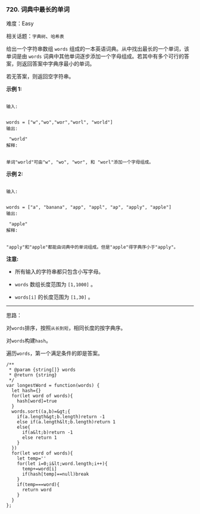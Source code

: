 ### 720. 词典中最长的单词

难度：Easy

相关话题：`字典树`、`哈希表`

给出一个字符串数组 `words` 组成的一本英语词典。从中找出最长的一个单词，该单词是由 `words` 词典中其他单词逐步添加一个字母组成。若其中有多个可行的答案，则返回答案中字典序最小的单词。



若无答案，则返回空字符串。



 **示例 1:** 





```

输入:

 
words = ["w","wo","wor","worl", "world"]
输出:

 "world"
解释:

 
单词"world"可由"w", "wo", "wor", 和 "worl"添加一个字母组成。

```

 **示例 2:** 





```

输入:

 
words = ["a", "banana", "app", "appl", "ap", "apply", "apple"]
输出:

 "apple"
解释:

 
"apply"和"apple"都能由词典中的单词组成。但是"apple"得字典序小于"apply"。

```

 **注意:** 





* 所有输入的字符串都只包含小写字母。

*  `words` 数组长度范围为 `[1,1000]` 。

*  `words[i]` 的长度范围为 `[1,30]` 。






-----

思路：

对`words`排序，按照`从长到短`，相同长度的按字典序。

对`words`构建`hash`。

遍历`words`，第一个满足条件的即是答案。


```
/**
 * @param {string[]} words
 * @return {string}
 */
var longestWord = function(words) {
  let hash={}
  for(let word of words){
    hash[word]=true
  }
  words.sort((a,b)=&gt;{
    if(a.length&gt;b.length)return -1
    else if(a.length&lt;b.length)return 1
    else{
      if(a&lt;b)return -1
      else return 1
    }
  })
  for(let word of words){
    let temp=''
    for(let i=0;i&lt;word.length;i++){
      temp+=word[i]
      if(hash[temp]==null)break
    }
    if(temp===word){
      return word
    }
  }
};



```
